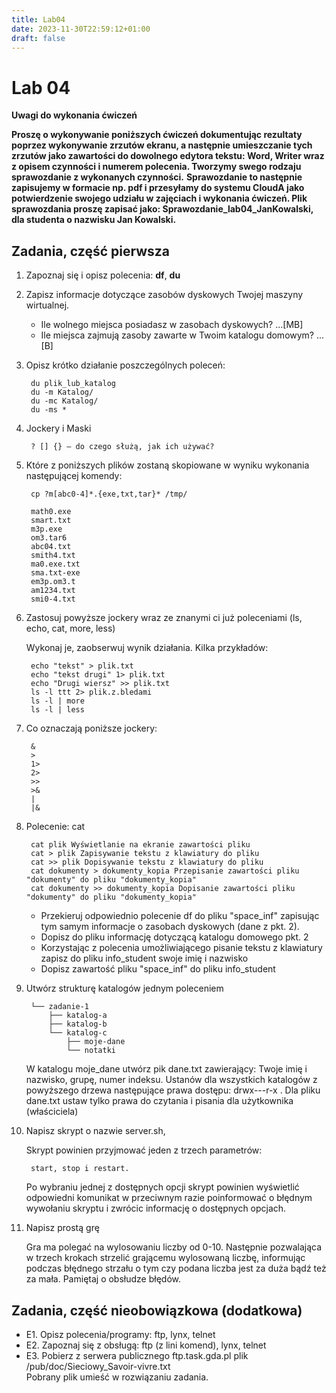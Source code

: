 ```yaml
---
title: Lab04
date: 2023-11-30T22:59:12+01:00
draft: false
---
```


# Lab 04

**Uwagi do wykonania ćwiczeń**

**Proszę o wykonywanie poniższych ćwiczeń dokumentując rezultaty poprzez wykonywanie zrzutów ekranu, a następnie umieszczanie tych zrzutów jako zawartości do dowolnego edytora tekstu: Word, Writer wraz z opisem czynności i numerem polecenia. Tworzymy swego rodzaju sprawozdanie z wykonanych czynności.**
**Sprawozdanie to następnie zapisujemy w formacie np. pdf i przesyłamy do systemu CloudA jako potwierdzenie swojego udziału w zajęciach i wykonania ćwiczeń. Plik sprawozdania proszę zapisać jako: Sprawozdanie_lab04_JanKowalski, dla studenta o nazwisku Jan Kowalski.**


## Zadania, część pierwsza

1. Zapoznaj się i opisz polecenia: **df**, **du**
2. Zapisz informacje dotyczące zasobów dyskowych Twojej maszyny wirtualnej.

   - Ile wolnego miejsca posiadasz w zasobach dyskowych?          ...[MB]
   - Ile miejsca zajmują zasoby zawarte w Twoim katalogu domowym? ... [B]

3. Opisz krótko działanie poszczególnych poleceń:

        du plik_lub_katalog
        du -m Katalog/
        du -mc Katalog/
        du -ms *

4. Jockery i Maski


        ? [] {} – do czego służą, jak ich używać?

5. Które z poniższych plików zostaną skopiowane w wyniku wykonania następującej komendy: 


        cp ?m[abc0-4]*.{exe,txt,tar}* /tmp/
    
        math0.exe
        smart.txt
        m3p.exe
        om3.tar6
        abc04.txt
        smith4.txt
        ma0.exe.txt
        sma.txt-exe
        em3p.om3.t
        am1234.txt
        smi0-4.txt

6. Zastosuj powyższe jockery wraz ze znanymi ci już poleceniami (ls, echo, cat, more, less)

    Wykonaj je, zaobserwuj wynik działania. Kilka przykładów:

        echo "tekst" > plik.txt
        echo "tekst drugi" 1> plik.txt
        echo "Drugi wiersz" >> plik.txt
        ls -l ttt 2> plik.z.bledami
        ls -l | more
        ls -l | less

7. Co oznaczają poniższe jockery:

        &
        >
        1>
        2>
        >>
        >&
        |
        |& 

8. Polecenie: cat

        cat plik Wyświetlanie na ekranie zawartości pliku
        cat > plik Zapisywanie tekstu z klawiatury do pliku
        cat >> plik Dopisywanie tekstu z klawiatury do pliku
        cat dokumenty > dokumenty_kopia Przepisanie zawartości pliku "dokumenty" do pliku "dokumenty_kopia"
        cat dokumenty >> dokumenty_kopia Dopisanie zawartości pliku "dokumenty" do pliku "dokumenty_kopia"

   * Przekieruj odpowiednio polecenie df do pliku "space_inf" zapisując tym samym informacje o zasobach dyskowych (dane z pkt. 2).
   * Dopisz do pliku informację dotyczącą katalogu domowego pkt. 2
   * Korzystając z polecenia umożliwiającego pisanie tekstu z klawiatury zapisz do pliku info_student swoje imię i nazwisko
   * Dopisz zawartość pliku "space_inf" do pliku info_student

8. Utwórz strukturę katalogów jednym poleceniem


        └── zadanie-1
            ├── katalog-a
            ├── katalog-b
            └── katalog-c
                ├── moje-dane
                └── notatki

    W katalogu moje_dane utwórz pik dane.txt zawierający: Twoje imię i nazwisko, grupę, numer indeksu. Ustanów dla wszystkich katalogów z powyższego drzewa następujące prawa dostępu: drwx---r-x . Dla pliku dane.txt ustaw tylko prawa do czytania i pisania dla użytkownika (właściciela)

9. Napisz skrypt o nazwie server.sh, 

    Skrypt powinien przyjmować jeden z trzech parametrów: 

        start, stop i restart. 

    Po wybraniu jednej z dostępnych opcji skrypt powinien wyświetlić odpowiedni komunikat w przeciwnym razie poinformować o błędnym wywołaniu skryptu i zwrócic informację o dostępnych opcjach.
 

12. Napisz prostą grę 
    
    Gra ma polegać na wylosowaniu liczby od 0-10. Następnie pozwalająca w trzech krokach strzelić grającemu wylosowaną liczbę, informując podczas błędnego strzału o tym czy podana liczba jest za duża bądź też za mała. Pamiętaj o obsłudze błędów.



## Zadania, część nieobowiązkowa (dodatkowa)

* E1. Opisz polecenia/programy: ftp, lynx, telnet
* E2. Zapoznaj się z obsługą: ftp (z lini komend), lynx, telnet
* E3. Pobierz z serwera publicznego ftp.task.gda.pl plik /pub/doc/Sieciowy_Savoir-vivre.txt
      <br/>Pobrany plik umieść w rozwiązaniu zadania.


